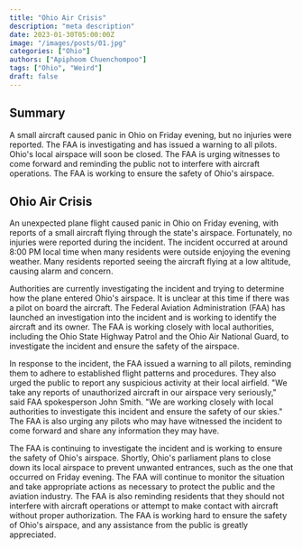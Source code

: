 ```yaml
---
title: "Ohio Air Crisis"
description: "meta description"
date: 2023-01-30T05:00:00Z
image: "/images/posts/01.jpg"
categories: ["Ohio"]
authors: ["Apiphoom Chuenchompoo"]
tags: ["Ohio", "Weird"]
draft: false
---
```


## Summary

A small aircraft caused panic in Ohio on Friday evening, but no injuries were reported. The FAA is investigating and has issued a warning to all pilots. Ohio's local airspace will soon be closed. The FAA is urging witnesses to come forward and reminding the public not to interfere with aircraft operations. The FAA is working to ensure the safety of Ohio's airspace.

## Ohio Air Crisis

An unexpected plane flight caused panic in Ohio on Friday evening, with reports of a small aircraft flying through the state's airspace. Fortunately, no injuries were reported during the incident. The incident occurred at around 8:00 PM local time when many residents were outside enjoying the evening weather. Many residents reported seeing the aircraft flying at a low altitude, causing alarm and concern.

Authorities are currently investigating the incident and trying to determine how the plane entered Ohio's airspace. It is unclear at this time if there was a pilot on board the aircraft. The Federal Aviation Administration (FAA) has launched an investigation into the incident and is working to identify the aircraft and its owner. The FAA is working closely with local authorities, including the Ohio State Highway Patrol and the Ohio Air National Guard, to investigate the incident and ensure the safety of the airspace.

In response to the incident, the FAA issued a warning to all pilots, reminding them to adhere to established flight patterns and procedures. They also urged the public to report any suspicious activity at their local airfield. "We take any reports of unauthorized aircraft in our airspace very seriously," said FAA spokesperson John Smith. "We are working closely with local authorities to investigate this incident and ensure the safety of our skies." The FAA is also urging any pilots who may have witnessed the incident to come forward and share any information they may have.

The FAA is continuing to investigate the incident and is working to ensure the safety of Ohio's airspace. Shortly, Ohio's parliament plans to close down its local airspace to prevent unwanted entrances, such as the one that occurred on Friday evening. The FAA will continue to monitor the situation and take appropriate actions as necessary to protect the public and the aviation industry. The FAA is also reminding residents that they should not interfere with aircraft operations or attempt to make contact with aircraft without proper authorization. The FAA is working hard to ensure the safety of Ohio's airspace, and any assistance from the public is greatly appreciated.